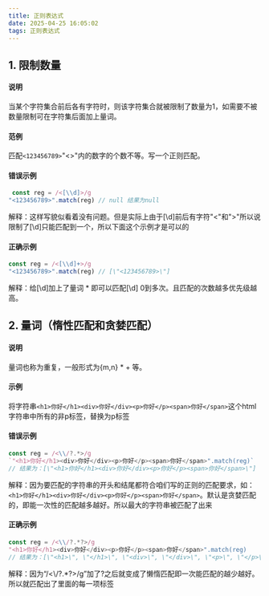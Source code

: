 ```yaml
---
title: 正则表达式
date: 2025-04-25 16:05:02
tags: 正则表达式
---
```

## 1. 限制数量
#### 说明
当某个字符集合前后各有字符时，则该字符集合就被限制了数量为1，如需要不被数量限制可在字符集后面加上量词。
#### 范例
匹配`<123456789>`\"<>\"内的数字的个数不等。写一个正则匹配。
#### 错误示例
```javascript
 const reg = /<[\\d]>/g
"<123456789>".match(reg) // null 结果为null
```
解释：这样写貌似看着没有问题。但是实际上由于[\\d]前后有字符\"<\"和\">\"所以说限制了[\\d]只能匹配到一个，所以下面这个示例才是可以的

#### 正确示例
```javascript
const reg = /<[\\d]+>/g
"<123456789>".match(reg) // [\"<123456789>\"]
```
解释：给[\\d]加上了量词 * 即可以匹配[\\d] 0到多次。且匹配的次数越多优先级越高。<br />

## 2. 量词（惰性匹配和贪婪匹配）
#### 说明
量词也称为重复，一般形式为{m,n} * + 等。
#### 示例
将字符串`<h1>你好</h1><div>你好</div><p>你好</p><span>你好</span>`这个html字符串中所有的非p标签，替换为p标签
#### 错误示例
```javascript
const reg = /<\\/?.*>/g
`"<h1>你好</h1><div>你好</div><p>你好</p><span>你好</span>".match(reg)`
// 结果为：[\"<h1>你好</h1><div>你好</div><p>你好</p><span>你好</span>\"]
```
解释：因为要匹配的字符串的开头和结尾都符合咱们写的正则的匹配要求，如：`<h1>你好</h1><div>你好</div><p>你好</p><span>你好</span>`。默认是贪婪匹配的，即能一次性的匹配越多越好。所以最大的字符串被匹配了出来
#### 正确示例
```javascript
const reg = /<\\/?.*?>/g
"<h1>你好</h1><div>你好</div><p>你好</p><span>你好</span>".match(reg)
// 结果为：[\"<h1>\", \"</h1>\", \"<div>\", \"</div>\", \"<p>\", \"</p>\", \"<span>\", \"</span>\"]
```
解释：因为“/<\\/?.*?>/g”加了?之后就变成了懒惰匹配即一次能匹配的越少越好。所以就匹配出了里面的每一项标签<br />



